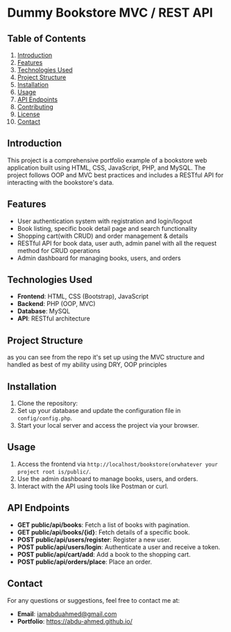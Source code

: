 # Dummy Bookstore MVC / REST API

## Table of Contents
1. [Introduction](#introduction)
2. [Features](#features)
3. [Technologies Used](#technologies-used)
4. [Project Structure](#project-structure)
5. [Installation](#installation)
6. [Usage](#usage)
7. [API Endpoints](#api-endpoints)
8. [Contributing](#contributing)
9. [License](#license)
10. [Contact](#contact)

## Introduction
This project is a comprehensive portfolio example of a bookstore web application built using HTML, CSS, JavaScript, PHP, and MySQL. The project follows OOP and MVC best practices and includes a RESTful API for interacting with the bookstore's data.

## Features
- User authentication system with registration and login/logout
- Book listing, specific book detail page and search functionality
- Shopping cart(with CRUD) and order management & details
- RESTful API for book data, user auth, admin panel with all the request method for CRUD operations
- Admin dashboard for managing books, users, and orders

## Technologies Used
- **Frontend**: HTML, CSS (Bootstrap), JavaScript
- **Backend**: PHP (OOP, MVC)
- **Database**: MySQL
- **API**: RESTful architecture

## Project Structure
as you can see from the repo it's set up using the MVC structure and handled as best of my ability using
DRY, OOP principles

## Installation
1. Clone the repository:
2. Set up your database and update the configuration file in `config/config.php`.
3. Start your local server and access the project via your browser.

## Usage
1. Access the frontend via `http://localhost/bookstore(orwhatever your project root is/public/`.
2. Use the admin dashboard to manage books, users, and orders.
3. Interact with the API using tools like Postman or curl.

## API Endpoints
- **GET public/api/books**: Fetch a list of books with pagination.
- **GET public/api/books/{id}**: Fetch details of a specific book.
- **POST public/api/users/register**: Register a new user.
- **POST public/api/users/login**: Authenticate a user and receive a token.
- **POST public/api/cart/add**: Add a book to the shopping cart.
- **POST public/api/orders/place**: Place an order.


## Contact
For any questions or suggestions, feel free to contact me at:
- **Email**: iamabduahmed@gmail.com 
- **Portfolio**: https://abdu-ahmed.github.io/

